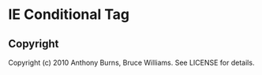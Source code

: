 IE Conditional Tag
==================


Copyright
---------

Copyright (c) 2010 Anthony Burns, Bruce Williams. See LICENSE for details.
